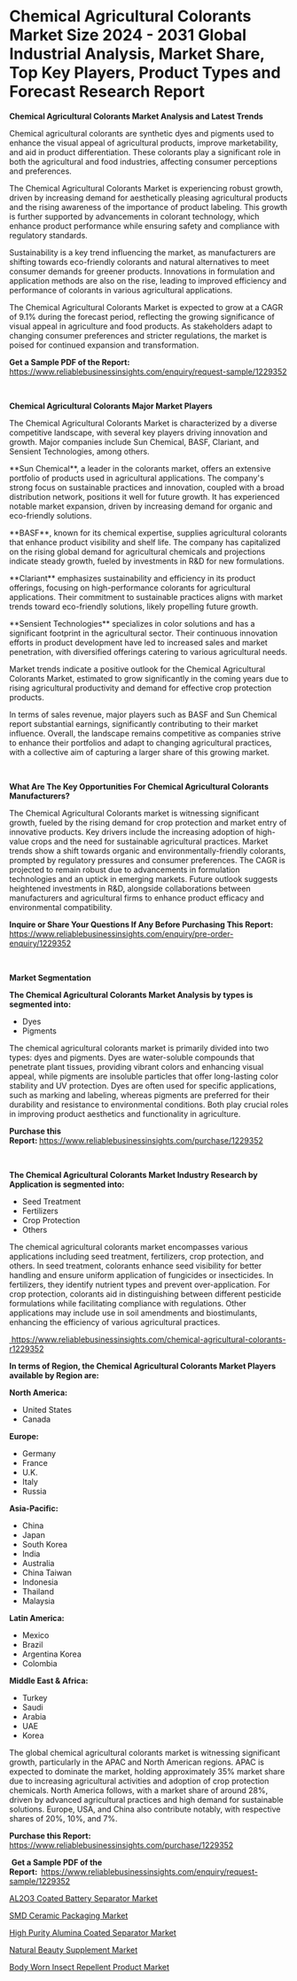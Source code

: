 <p><h1>Chemical Agricultural Colorants Market Size 2024 - 2031 Global Industrial Analysis, Market Share, Top Key Players, Product Types and Forecast Research Report</h1></p><p><strong>Chemical Agricultural Colorants Market Analysis and Latest Trends</strong></p>
<p><p>Chemical agricultural colorants are synthetic dyes and pigments used to enhance the visual appeal of agricultural products, improve marketability, and aid in product differentiation. These colorants play a significant role in both the agricultural and food industries, affecting consumer perceptions and preferences.</p><p>The Chemical Agricultural Colorants Market is experiencing robust growth, driven by increasing demand for aesthetically pleasing agricultural products and the rising awareness of the importance of product labeling. This growth is further supported by advancements in colorant technology, which enhance product performance while ensuring safety and compliance with regulatory standards.</p><p>Sustainability is a key trend influencing the market, as manufacturers are shifting towards eco-friendly colorants and natural alternatives to meet consumer demands for greener products. Innovations in formulation and application methods are also on the rise, leading to improved efficiency and performance of colorants in various agricultural applications.</p><p>The Chemical Agricultural Colorants Market is expected to grow at a CAGR of 9.1% during the forecast period, reflecting the growing significance of visual appeal in agriculture and food products. As stakeholders adapt to changing consumer preferences and stricter regulations, the market is poised for continued expansion and transformation.</p></p>
<p><strong>Get a Sample PDF of the Report:&nbsp;</strong> <a href="https://www.reliablebusinessinsights.com/enquiry/request-sample/1229352?utm_campaign=1500&utm_medium=2&utm_source=Github&utm_content=ia&utm_term=15102024&utm_id=chemical-agricultural-colorants">https://www.reliablebusinessinsights.com/enquiry/request-sample/1229352</a></p>
<p>&nbsp;</p>
<p><strong>Chemical Agricultural Colorants Major Market Players</strong></p>
<p><p>The Chemical Agricultural Colorants Market is characterized by a diverse competitive landscape, with several key players driving innovation and growth. Major companies include Sun Chemical, BASF, Clariant, and Sensient Technologies, among others.</p><p>**Sun Chemical**, a leader in the colorants market, offers an extensive portfolio of products used in agricultural applications. The company's strong focus on sustainable practices and innovation, coupled with a broad distribution network, positions it well for future growth. It has experienced notable market expansion, driven by increasing demand for organic and eco-friendly solutions.</p><p>**BASF**, known for its chemical expertise, supplies agricultural colorants that enhance product visibility and shelf life. The company has capitalized on the rising global demand for agricultural chemicals and projections indicate steady growth, fueled by investments in R&D for new formulations.</p><p>**Clariant** emphasizes sustainability and efficiency in its product offerings, focusing on high-performance colorants for agricultural applications. Their commitment to sustainable practices aligns with market trends toward eco-friendly solutions, likely propelling future growth.</p><p>**Sensient Technologies** specializes in color solutions and has a significant footprint in the agricultural sector. Their continuous innovation efforts in product development have led to increased sales and market penetration, with diversified offerings catering to various agricultural needs.</p><p>Market trends indicate a positive outlook for the Chemical Agricultural Colorants Market, estimated to grow significantly in the coming years due to rising agricultural productivity and demand for effective crop protection products. </p><p>In terms of sales revenue, major players such as BASF and Sun Chemical report substantial earnings, significantly contributing to their market influence. Overall, the landscape remains competitive as companies strive to enhance their portfolios and adapt to changing agricultural practices, with a collective aim of capturing a larger share of this growing market.</p></p>
<p>&nbsp;</p>
<p><strong>What Are The Key Opportunities For Chemical Agricultural Colorants Manufacturers?</strong></p>
<p><p>The Chemical Agricultural Colorants market is witnessing significant growth, fueled by the rising demand for crop protection and market entry of innovative products. Key drivers include the increasing adoption of high-value crops and the need for sustainable agricultural practices. Market trends show a shift towards organic and environmentally-friendly colorants, prompted by regulatory pressures and consumer preferences. The CAGR is projected to remain robust due to advancements in formulation technologies and an uptick in emerging markets. Future outlook suggests heightened investments in R&D, alongside collaborations between manufacturers and agricultural firms to enhance product efficacy and environmental compatibility.</p></p>
<p><strong>Inquire or Share Your Questions If Any Before Purchasing This Report:</strong> <a href="https://www.reliablebusinessinsights.com/enquiry/pre-order-enquiry/1229352?utm_campaign=1500&utm_medium=2&utm_source=Github&utm_content=ia&utm_term=15102024&utm_id=chemical-agricultural-colorants">https://www.reliablebusinessinsights.com/enquiry/pre-order-enquiry/1229352</a></p>
<p>&nbsp;</p>
<p><strong>Market Segmentation</strong></p>
<p><strong>The Chemical Agricultural Colorants Market Analysis by types is segmented into:</strong></p>
<p><ul><li>Dyes</li><li>Pigments</li></ul></p>
<p><p>The chemical agricultural colorants market is primarily divided into two types: dyes and pigments. Dyes are water-soluble compounds that penetrate plant tissues, providing vibrant colors and enhancing visual appeal, while pigments are insoluble particles that offer long-lasting color stability and UV protection. Dyes are often used for specific applications, such as marking and labeling, whereas pigments are preferred for their durability and resistance to environmental conditions. Both play crucial roles in improving product aesthetics and functionality in agriculture.</p></p>
<p><strong>Purchase this Report:&nbsp;</strong><a href="https://www.reliablebusinessinsights.com/purchase/1229352?utm_campaign=1500&utm_medium=2&utm_source=Github&utm_content=ia&utm_term=15102024&utm_id=chemical-agricultural-colorants">https://www.reliablebusinessinsights.com/purchase/1229352</a></p>
<p>&nbsp;</p>
<p><strong>The Chemical Agricultural Colorants Market Industry Research by Application is segmented into:</strong></p>
<p><ul><li>Seed Treatment</li><li>Fertilizers</li><li>Crop Protection</li><li>Others</li></ul></p>
<p><p>The chemical agricultural colorants market encompasses various applications including seed treatment, fertilizers, crop protection, and others. In seed treatment, colorants enhance seed visibility for better handling and ensure uniform application of fungicides or insecticides. In fertilizers, they identify nutrient types and prevent over-application. For crop protection, colorants aid in distinguishing between different pesticide formulations while facilitating compliance with regulations. Other applications may include use in soil amendments and biostimulants, enhancing the efficiency of various agricultural practices.</p></p>
<p><a href="https://www.reliablebusinessinsights.com/chemical-agricultural-colorants-r1229352?utm_campaign=1500&utm_medium=2&utm_source=Github&utm_content=ia&utm_term=15102024&utm_id=chemical-agricultural-colorants">&nbsp;https://www.reliablebusinessinsights.com/chemical-agricultural-colorants-r1229352</a></p>
<p><strong>In terms of Region, the Chemical Agricultural Colorants Market Players available by Region are:</strong></p>
<p>
    <p> <strong> North America: </strong>
        <ul>
            <li>United States</li>
            <li>Canada</li>
        </ul>
        </p> 
    <p> <strong> Europe: </strong>
        <ul>
            <li>Germany</li>
            <li>France</li>
            <li>U.K.</li>
            <li>Italy</li>
            <li>Russia</li>
        </ul>
        </p> 
    <p> <strong> Asia-Pacific: </strong>
        <ul>
            <li>China</li>
            <li>Japan</li>
            <li>South Korea</li>
            <li>India</li>
            <li>Australia</li>
            <li>China Taiwan</li>
            <li>Indonesia</li>
            <li>Thailand</li>
            <li>Malaysia</li>
        </ul>
        </p> 
    <p> <strong> Latin America: </strong>
        <ul>
            <li>Mexico</li>
            <li>Brazil</li>
            <li>Argentina Korea</li>
            <li>Colombia</li>
        </ul>
        </p> 
    <p> <strong> Middle East & Africa: </strong>
        <ul>
            <li>Turkey</li>
            <li>Saudi</li>
            <li>Arabia</li>
            <li>UAE</li>
            <li>Korea</li>
        </ul>
    </p>
    </p>
<p><p>The global chemical agricultural colorants market is witnessing significant growth, particularly in the APAC and North American regions. APAC is expected to dominate the market, holding approximately 35% market share due to increasing agricultural activities and adoption of crop protection chemicals. North America follows, with a market share of around 28%, driven by advanced agricultural practices and high demand for sustainable solutions. Europe, USA, and China also contribute notably, with respective shares of 20%, 10%, and 7%.</p></p>
<p><strong>Purchase this Report: </strong><a href="https://www.reliablebusinessinsights.com/purchase/1229352?utm_campaign=1500&utm_medium=2&utm_source=Github&utm_content=ia&utm_term=15102024&utm_id=chemical-agricultural-colorants">https://www.reliablebusinessinsights.com/purchase/1229352</a></p>
<p>&nbsp;<strong>Get a Sample PDF of the Report:&nbsp;&nbsp;</strong><a href="https://www.reliablebusinessinsights.com/enquiry/request-sample/1229352?utm_campaign=1500&utm_medium=2&utm_source=Github&utm_content=ia&utm_term=15102024&utm_id=chemical-agricultural-colorants">https://www.reliablebusinessinsights.com/enquiry/request-sample/1229352</a></p>
<p><strong></strong></p>
<p><p><a href="https://www.linkedin.com/pulse/evolution-al2o3-coated-battery-separator-market-key-shifts-czyhf?trk=public_post_embed_feed-article-content&utm_campaign=1500&utm_medium=2&utm_source=Github&utm_content=ia&utm_term=15102024&utm_id=chemical-agricultural-colorants">AL2O3 Coated Battery Separator Market</a></p><p><a href="https://www.linkedin.com/pulse/navigating-smd-ceramic-packaging-market-expert-analysis-forecast-xdlrf?utm_campaign=1500&utm_medium=2&utm_source=Github&utm_content=ia&utm_term=15102024&utm_id=chemical-agricultural-colorants">SMD Ceramic Packaging Market</a></p><p><a href="https://www.linkedin.com/pulse/high-purity-alumina-coated-separator-industry-forecast-market-xajqc?trk=public_post_embed_feed-article-content&utm_campaign=1500&utm_medium=2&utm_source=Github&utm_content=ia&utm_term=15102024&utm_id=chemical-agricultural-colorants">High Purity Alumina Coated Separator Market</a></p><p><a href="https://www.linkedin.com/pulse/strategic-market-insights-navigating-global-natural-beauty-73vsf?trk=public_post_embed_feed-article-content&utm_campaign=1500&utm_medium=2&utm_source=Github&utm_content=ia&utm_term=15102024&utm_id=chemical-agricultural-colorants">Natural Beauty Supplement Market</a></p><p><a href="https://www.linkedin.com/pulse/decoding-body-worn-insect-repellent-product-industry-dynamics-obrqf?trk=public_post_embed_feed-article-content&utm_campaign=1500&utm_medium=2&utm_source=Github&utm_content=ia&utm_term=15102024&utm_id=chemical-agricultural-colorants">Body Worn Insect Repellent Product Market</a></p></p>